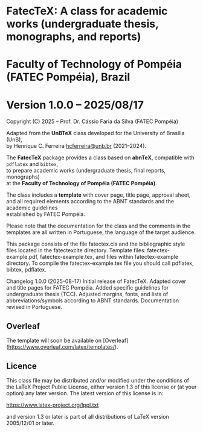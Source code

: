 # FatecTeX: A class for academic works (undergraduate thesis, monographs, and reports)  
# Faculty of Technology of Pompéia (FATEC Pompéia), Brazil  
# Version 1.0.0 – 2025/08/17  

Copyright (C) 2025 – Prof. Dr. Cássio Faria da Silva (FATEC Pompéia)  

Adapted from the **UnBTeX** class developed for the University of Brasília (UnB),  
by Henrique C. Ferreira <hcferreira@unb.br> (2021–2024).  

The **FatecTeX** package provides a class based on **abnTeX**, compatible with `pdflatex` and `bibtex`,  
to prepare academic works (undergraduate thesis, final reports, monographs)  
at the **Faculty of Technology of Pompéia (FATEC Pompéia)**.  

The class includes a **template** with cover page, title page, approval sheet,  
and all required elements according to the ABNT standards and the academic guidelines  
established by FATEC Pompéia.  

Please note that the documentation for the class and the comments in the 
templates are all written in Portuguese, the language of the target 
audience.

This package consists of the file fatectex.cls and the bibliographic style
files located in the fatectexcite directory.
Template files: fatectex-example.pdf, fatectex-example.tex, and files within 
fatectex-example directory.
To compile the fatectex-example.tex file you should call pdflatex, bibtex, 
pdflatex.

Changelog
    1.0.0 (2025-08-17)
    Initial release of FatecTeX.
    Adapted cover and title pages for FATEC Pompéia.
    Added specific guidelines for undergraduate thesis (TCC).
    Adjusted margins, fonts, and lists of abbreviations/symbols according to ABNT standards.
    Documentation revised in Portuguese.


## Overleaf

The template will soon be available on [Overleaf]
(https://www.overleaf.com/latex/templates/).

## Licence

This class file may be distributed and/or modified under the conditions
of the LaTeX Project Public License, either version 1.3 of this license
or (at your option) any later version. The latest version of this
license is in:

https://www.latex-project.org/lppl.txt

and version 1.3 or later is part of all distributions of LaTeX version
2005/12/01 or later.